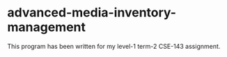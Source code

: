 # advanced-media-inventory-management
This program has been written for my level-1 term-2 CSE-143 assignment.
